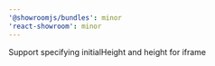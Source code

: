 ```yaml
---
'@showroomjs/bundles': minor
'react-showroom': minor
---
```


Support specifying initialHeight and height for iframe
